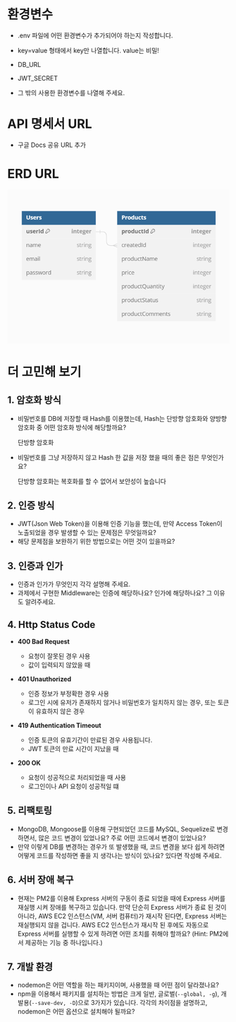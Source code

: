 # 환경변수

- .env 파일에 어떤 환경변수가 추가되어야 하는지 작성합니다.
- key=value 형태에서 key만 나열합니다. value는 비밀!

- DB_URL
- JWT_SECRET
- 그 밖의 사용한 환경변수를 나열해 주세요.

# API 명세서 URL

- 구글 Docs 공유 URL 추가

# ERD URL

![ERD](ERD.png)

# 더 고민해 보기

## 1. **암호화 방식**

- 비밀번호를 DB에 저장할 때 Hash를 이용했는데, Hash는 단방향 암호화와 양방향
  암호화 중 어떤 암호화 방식에 해당할까요?

  단방향 암호화

- 비밀번호를 그냥 저장하지 않고 Hash 한 값을 저장 했을 때의 좋은 점은
  무엇인가요?

  단방향 암호화는 복호화를 할 수 없어서 보안성이 높습니다

## 2. **인증 방식**

- JWT(Json Web Token)을 이용해 인증 기능을 했는데, 만약 Access Token이
  노출되었을 경우 발생할 수 있는 문제점은 무엇일까요?
- 해당 문제점을 보완하기 위한 방법으로는 어떤 것이 있을까요?

## 3. **인증과 인가**

- 인증과 인가가 무엇인지 각각 설명해 주세요.
- 과제에서 구현한 Middleware는 인증에 해당하나요? 인가에 해당하나요? 그 이유도
  알려주세요.

## 4. **Http Status Code**

- **400 Bad Request**

  - 요청이 잘못된 경우 사용
  - 값이 입력되지 않았을 때

- **401 Unauthorized**

  - 인증 정보가 부정확한 경우 사용
  - 로그인 시에 유저가 존재하지 않거나 비밀번호가 일치하지 않는 경우, 또는
    토큰이 유효하지 않은 경우

- **419 Authentication Timeout**

  - 인증 토큰의 유효기간이 만료된 경우 사용됩니다.
  - JWT 토큰의 만료 시간이 지났을 때

- **200 OK**
  - 요청이 성공적으로 처리되었을 때 사용
  - 로그인이나 API 요청이 성공적일 떄

## 5. **리팩토링**

- MongoDB, Mongoose를 이용해 구현되었던 코드를 MySQL, Sequelize로 변경하면서,
  많은 코드 변경이 있었나요? 주로 어떤 코드에서 변경이 있었나요?
- 만약 이렇게 DB를 변경하는 경우가 또 발생했을 때, 코드 변경을 보다 쉽게 하려면
  어떻게 코드를 작성하면 좋을 지 생각나는 방식이 있나요? 있다면 작성해 주세요.

## 6. **서버 장애 복구**

- 현재는 PM2를 이용해 Express 서버의 구동이 종료 되었을 때에 Express 서버를
  재실행 시켜 장애를 복구하고 있습니다. 만약 단순히 Express 서버가 종료 된 것이
  아니라, AWS EC2 인스턴스(VM, 서버 컴퓨터)가 재시작 된다면, Express 서버는
  재실행되지 않을 겁니다. AWS EC2 인스턴스가 재시작 된 후에도 자동으로 Express
  서버를 실행할 수 있게 하려면 어떤 조치를 취해야 할까요? (Hint: PM2에서
  제공하는 기능 중 하나입니다.)

## 7. **개발 환경**

- nodemon은 어떤 역할을 하는 패키지이며, 사용했을 때 어떤 점이 달라졌나요?
- npm을 이용해서 패키지를 설치하는 방법은 크게 일반, 글로벌(`--global, -g`),
  개발용(`--save-dev, -D`)으로 3가지가 있습니다. 각각의 차이점을 설명하고,
  nodemon은 어떤 옵션으로 설치해야 될까요?
